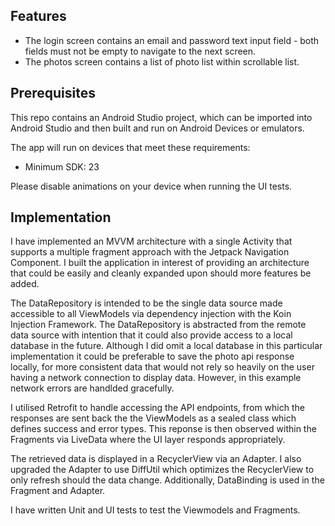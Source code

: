 ## Features
- The login screen contains an email and password text input field - both fields must not be empty to navigate to the next screen.
- The photos screen contains a list of photo list within scrollable list.

## Prerequisites
This repo contains an Android Studio project, which can be imported into Android Studio and then built and run on Android Devices or emulators.

The app will run on devices that meet these requirements:
- Minimum SDK: 23

Please disable animations on your device when running the UI tests.

## Implementation

I have implemented an MVVM architecture with a single Activity that supports a multiple fragment approach with the Jetpack Navigation Component. I built the application in interest of providing an architecture that could be easily and cleanly expanded upon should more features be added.

The DataRepository is intended to be the single data source made accessible to all ViewModels via dependency injection with the Koin Injection Framework.
The DataRepository is abstracted from the remote data source with intention that it could also provide access to a local database in the future. Although I did
omit a local database in this particular implementation it could be preferable to save the photo api response locally, for more consistent data that
would not rely so heavily on the user having a network connection to display data. However, in this example network errors are handlded gracefully.

I utilised Retrofit to handle accessing the API endpoints, from which the responses are sent back the the ViewModels as a sealed class which defines 
success and error types. This reponse is then observed within the Fragments via LiveData where the UI layer responds appropriately. 

The retrieved data is displayed in a RecyclerView via an Adapter. I also upgraded the Adapter 
to use DiffUtil which optimizes the RecyclerView to only refresh should the data change. Additionally, DataBinding is used in the Fragment and Adapter.

I have written Unit and UI tests to test the Viewmodels and Fragments.
